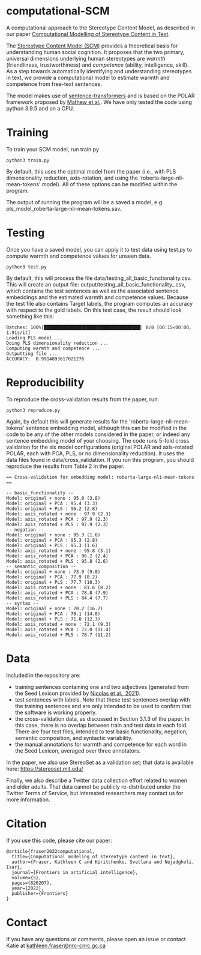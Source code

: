 # computational-SCM
A computational approach to the Stereotype Content Model, as described in our paper [Computational Modelling of Stereotype Content in Text](https://www.frontiersin.org/articles/10.3389/frai.2022.826207/full).
 
The [Stereotype Content Model (SCM)](https://www.sciencedirect.com/science/article/pii/S1364661306003299) provides a theoretical basis for understanding human social cognition. It proposes that the two primary, universal dimensions underlying human stereotypes are *warmth* (friendliness, trustworthiness) and *competence* (ability, intelligence, skill). As a step towards automatically identifying and understanding stereotypes in text, we provide a computational model to estimate warmth and competence from free-text sentences.

The model makes use of [sentence-transformers](https://www.sbert.net/) and is based on the POLAR framework proposed by [Mathew et al.](https://arxiv.org/pdf/2001.09876.pdf). We have only tested the code using python 3.9.5 and on a CPU. 


# Training
To train your SCM model, run train.py

```
python3 train.py
```

By default, this uses the optimal model from the paper (i.e., with PLS dimensionality reduction, axis-rotation, and using the 'roberta-large-nli-mean-tokens' model). All of these options can be modified within the program.

The output of running the program will be a saved a model, e.g. pls_model_roberta-large-nli-mean-tokens.sav.

# Testing

Once you have a saved model, you can apply it to test data using test.py to compute warmth and competence values for unseen data.

```
python3 test.py
```

By default, this will process the file data/testing_all_basic_functionality.csv. This will create an output file: output/testing_all_basic_functionality_<embedding-model>.csv, which contains the test sentences as well as the associated sentence embeddings and the estimated warmth and competence values. Because the test file also contains Target labels, the program computes an accuracy with respect to the gold labels. On this test case, the result should look something like this:
  
```
Batches: 100%|████████████████████████████████████| 8/8 [00:15<00:00,  1.91s/it]
Loading PLS model ...
Doing PLS dimensionality reduction ...
Computing warmth and competence ...
Outputting file ... 
ACCURACY:  0.9914893617021276
```
                                                                                                                                          
# Reproducibility

 To reproduce the cross-validation results from the paper, run:
                                                                      
```
python3 reproduce.py
```

Again, by default this will generate results for the 'roberta-large-nli-mean-tokens' sentence embedding model, although this can be modified in the code to be any of the other models considered in the paper, or indeed any sentence embedding model of your choosing. The code runs 5-fold cross validation for the six model configurations (original POLAR and axis-rotated POLAR, each with PCA, PLS, or no dimensionality reduction). It uses the data files found in data/cross_validation. If you run this program, you should reproduce the results from Table 2 in the paper. 
                                                                      
```
== Cross-validation for embedding model: roberta-large-nli-mean-tokens ==

-- basic_functionality --
Model: original + none : 95.0 (3.8)
Model: original + PCA : 95.4 (3.3)
Model: original + PLS : 96.2 (2.8)
Model: axis_rotated + none : 97.9 (2.3)
Model: axis_rotated + PCA : 97.9 (2.3)
Model: axis_rotated + PLS : 97.9 (2.3)
-- negation --
Model: original + none : 95.3 (1.6)
Model: original + PCA : 95.3 (2.8)
Model: original + PLS : 95.3 (1.6)
Model: axis_rotated + none : 95.8 (3.1)
Model: axis_rotated + PCA : 96.2 (2.4)
Model: axis_rotated + PLS : 95.8 (2.6)
-- semantic_composition --
Model: original + none : 73.9 (9.8)
Model: original + PCA : 77.9 (8.2)
Model: original + PLS : 77.7 (10.3)
Model: axis_rotated + none : 81.6 (8.2)
Model: axis_rotated + PCA : 78.8 (7.9)
Model: axis_rotated + PLS : 84.4 (7.7)
-- syntax --
Model: original + none : 70.2 (16.7)
Model: original + PCA : 70.1 (14.0)
Model: original + PLS : 71.0 (12.3)
Model: axis_rotated + none : 72.1 (9.3)
Model: axis_rotated + PCA : 72.0 (11.4)
Model: axis_rotated + PLS : 78.7 (11.2)
```
                                                                      
# Data

Included in the repository are:

- training sentences containing one and two adjectives (generated from the Seed Lexicon provided by [Nicolas et al., 2021](https://onlinelibrary.wiley.com/doi/full/10.1002/ejsp.2724)). 
- test sentences with labels. Note that these test sentences overlap with the training sentences and are only intended to be used to confirm that the software is working properly.
- the cross-validation data, as discussed in Section 3.1.3 of the paper. In this case, there is no overlap between train and test data in each fold. There are four test files, intended to test basic functionality, negation, semantic composition, and syntactic variability.
- the manual annotations for warmth and competence for each word in the Seed Lexicon, averaged over three annotators. 

In the paper, we also use StereoSet as a validation set; that data is available here: https://stereoset.mit.edu/

Finally, we also describe a Twitter data collection effort related to women and older adults. That data cannot be publicly re-distributed under the Twitter Terms of Service, but interested researchers may contact us for more information. 
                                                                  

# Citation

If you use this code, please cite our paper:

```
@article{fraser2022computational,
  title={Computational modeling of stereotype content in text},
  author={Fraser, Kathleen C and Kiritchenko, Svetlana and Nejadgholi, Isar},
  journal={Frontiers in artificial intelligence},
  volume={5},
  pages={826207},
  year={2022},
  publisher={Frontiers}
}
```

# Contact

If you have any questions or comments, please open an issue or contact Katie at kathleen.fraser@nrc-cnrc.gc.ca                                                                      

                                                                      
